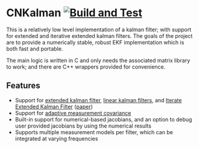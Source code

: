 # CNKalman [![Build and Test](https://github.com/cntools/cnkalman/actions/workflows/cmake.yml/badge.svg)](https://github.com/cntools/cnkalman/actions/workflows/cmake.yml)

This is a relatively low level implementation of a kalman filter; with support for extended and iterative extended
kalman filters. The goals of the project are to provide a numerically stable, robust EKF implementation which is both
fast and portable. 

The main logic is written in C and only needs the associated matrix library to work; and there are C++ wrappers provided 
for convenience.

## Features

- Support for [extended kalman filter](https://en.wikipedia.org/wiki/Extended_Kalman_filter), [linear kalman filters](https://en.wikipedia.org/wiki/Kalman_filter), and [Iterate Extended Kalman Filter](https://en.wikipedia.org/wiki/Extended_Kalman_filter#Iterated_extended_Kalman_filter) ([paper](https://www.diva-portal.org/smash/get/diva2:844060/FULLTEXT01.pdf))
- Support for [adaptive measurement covariance](https://arxiv.org/pdf/1702.00884.pdf)
- Built-in support for numerical-based jacobians, and an option to debug user provided jacobians by using 
  the numerical results
- Supports multiple measurement models per filter, which can be integrated at varying frequencies
